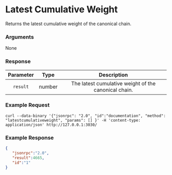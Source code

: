 # Latest Cumulative Weight
Returns the latest cumulative weight of the canonical chain.

### Arguments

None

### Response

| Parameter |  Type  |                     Description                      |
|:---------:|:------:|:----------------------------------------------------:|
| `result`  | number | The latest cumulative weight of the canonical chain. |

### Example Request
```ignore
curl --data-binary '{"jsonrpc": "2.0", "id":"documentation", "method": "latestcumulativeweight", "params": [] }' -H 'content-type: application/json' http://127.0.0.1:3030/
```

### Example Response
```json
{
   "jsonrpc":"2.0",
   "result":4665,
   "id":"1"
}
```